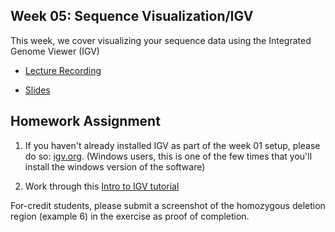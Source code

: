 ## Week 05: Sequence Visualization/IGV

This week, we cover visualizing your sequence data using the Integrated Genome Viewer (IGV)

- [Lecture Recording](https://wustl.box.com/s/kmog0ja9x7im4s7yce7rwmtgz9esc3jr)

- [Slides](week_05_sequence_data_visualization.pdf)

## Homework Assignment

1) If you haven't already installed IGV as part of the week 01 setup, please do so: [igv.org](https://igv.org/doc/desktop/#DownloadPage/).  (Windows users, this is one of the few times that you'll install the windows version of the software)

2) Work through this [Intro to IGV tutorial](https://pmbio.org/module-03-align/0003/03/01/IntroToIGV/)

For-credit students, please submit a screenshot of the homozygous deletion region (example 6) in the exercise as proof of completion.
